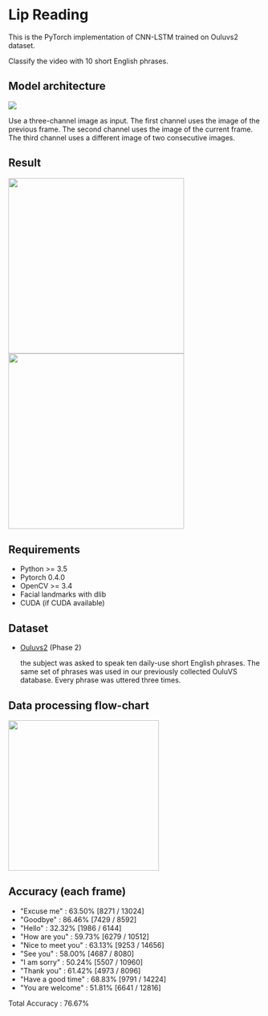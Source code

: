 # Lip Reading
This is the PyTorch implementation of CNN-LSTM trained on Ouluvs2 dataset.

Classify the video with 10 short English phrases.

## Model architecture
<img src='https://raw.githubusercontent.com/johun204/Lip-Reading/main/media/model.png'>

Use a three-channel image as input. The first channel uses the image of the previous frame. The second channel uses the image of the current frame. The third channel uses a different image of two consecutive images.

## Result
<img src='https://raw.githubusercontent.com/johun204/Lip-Reading/main/media/result.gif' width='350px'> <img src='https://raw.githubusercontent.com/johun204/Lip-Reading/main/media/result2.gif' width='350px'>

## Requirements

* Python >= 3.5
* Pytorch 0.4.0
* OpenCV >= 3.4
* Facial landmarks with dlib
* CUDA (if CUDA available)

## Dataset
* [Ouluvs2](http://www.ee.oulu.fi/research/imag/OuluVS2/) (Phase 2)

  the subject was asked to speak ten daily-use short English phrases. The same set of phrases was used in our previously collected OuluVS database. Every phrase was uttered three times.
  
## Data processing flow-chart
<img src='https://raw.githubusercontent.com/johun204/Lip-Reading/main/media/data_processing.png' height='300px'>


## Accuracy (each frame)
* "Excuse me" : 63.50% [8271 / 13024]
* "Goodbye" : 86.46% [7429 / 8592]
* "Hello" : 32.32% [1986 / 6144]
* "How are you" : 59.73% [6279 / 10512]
* "Nice to meet you" : 63.13% [9253 / 14656]
* "See you" : 58.00% [4687 / 8080]
* "I am sorry" : 50.24% [5507 / 10960]
* "Thank you" : 61.42% [4973 / 8096]
* "Have a good time" : 68.83% [9791 / 14224]
* "You are welcome" : 51.81% [6641 / 12816]

 Total Accuracy : 76.67% 
